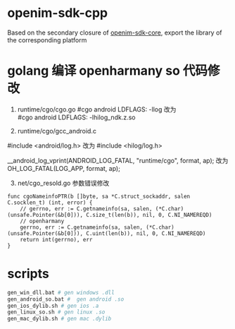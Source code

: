 # openim-sdk-cpp

Based on the secondary closure of [openim-sdk-core](https://github.com/openimsdk/openim-sdk-core), export the library of the corresponding platform

# golang 编译 openharmany so 代码修改

1. runtime/cgo/cgo.go
   #cgo android LDFLAGS: -llog
   改为  
    #cgo android LDFLAGS: -lhilog_ndk.z.so

2. runtime/cgo/gcc_android.c

#include <android/log.h>
改为
#include <hilog/log.h>

\_\_android_log_vprint(ANDROID_LOG_FATAL, "runtime/cgo", format, ap);
改为
OH_LOG_FATAL(LOG_APP, format, ap);

3. net/cgo_resold.go 参数错误修改

```golang
func cgoNameinfoPTR(b []byte, sa *C.struct_sockaddr, salen C.socklen_t) (int, error) {
	// gerrno, err := C.getnameinfo(sa, salen, (*C.char)(unsafe.Pointer(&b[0])), C.size_t(len(b)), nil, 0, C.NI_NAMEREQD)
	// openharmany
	gerrno, err := C.getnameinfo(sa, salen, (*C.char)(unsafe.Pointer(&b[0])), C.uint(len(b)), nil, 0, C.NI_NAMEREQD)
	return int(gerrno), err
}
```

# scripts

```bash
gen_win_dll.bat # gen windows .dll
gen_android_so.bat #  gen android .so
gen_ios_dylib.sh # gen ios .a
gen_linux_so.sh # gen linux .so
gen_mac_dylib.sh # gen mac .dylib
```
